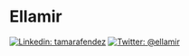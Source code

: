 # Ellamir

[![Linkedin: tamarafendez](https://img.shields.io/badge/-Tamara%20Féndez-blue?style=flat-square&logo=Linkedin&logoColor=white&link=https://www.linkedin.com/in/tamarafendez/)](https://www.linkedin.com/in/tamarafendez/)
[![Twitter: @ellamir](https://img.shields.io/twitter/follow/ellamir?style=social)](https://twitter.com/ellamir)